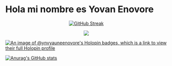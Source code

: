 # Hola mi nombre es Yovan Enovore

<div align="center">
  
[![GitHub Streak](https://streak-stats.demolab.com?user=ynvYauneEnovore&theme=hacker&locale=es&short_numbers=true&date_format=M%20j%5B%2C%20Y%5D)](https://git.io/streak-stats)

</div>

<p align="center">  
   <img src="https://skillicons.dev/icons?i=git, github, gitlab, kubernetes,docker,c,vim,alpinejs,androidstudio,angular,arch,arduino,astro,atom,aws,azure,babel,bash,blender,bootstrap,bun,cs,cpp,cloudflare,codepen,css,debian,discord,bots,dotnet,emacs,express,figma,gcp,githubactions,gmail,go,grafana,graphql,heroku,html,ai,instagram,java,js,jquery,kafka,kali,laravel,latex,linkedin,linux,lua,md,matlab,mongodb,mysql,neovim,nestjs,netlify,nextjs,nginx,nodejs,npm,nuxtjs,ps,php,phpstorm,pinia,pkl,plan9,pnpm,postgres,postman,powershell,pr,qt,r,rabbitmq,rails,raspberrypi,react,redhat,redis,redux,remix,ruby,rust,sass,spring,stackoverflow,svelte,svg,tailwind,twitter,ts,ubuntu,vercel,visualstudio,vite,vscode,vue,webpack,webstorm,windows,wordpress,xd,yarn" />
</p>

[![An image of @ynvyauneenovore's Holopin badges, which is a link to view their full Holopin profile](https://holopin.me/ynvyauneenovore)](https://holopin.io/@ynvyauneenovore)

[![Anurag's GitHub stats](https://github-readme-stats.vercel.app/api?username=ynvYauneEnovore&theme=transparent)](https://github.com/anuraghazra/github-readme-stats)
